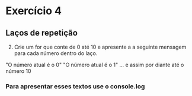 # Exercício 4

## Laços de repetição

2. Crie um for que conte de 0 até 10 e apresente a a
seguinte mensagem para cada número dentro do laço.

"O número atual é o 0"
"O número atual é o 1"
... e assim por diante até o número 10

### Para apresentar esses textos use o console.log
